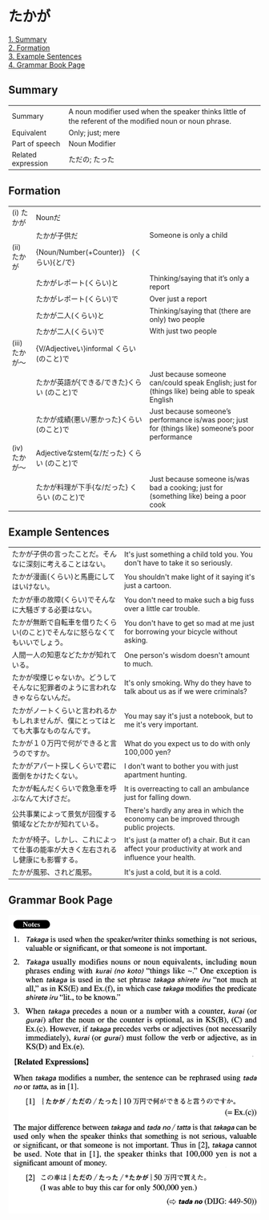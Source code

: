# たかが

[1. Summary](#summary)<br>
[2. Formation](#formation)<br>
[3. Example Sentences](#example-sentences)<br>
[4. Grammar Book Page](#grammar-book-page)<br>


## Summary

<table><tr>   <td>Summary</td>   <td>A noun modiﬁer used when the speaker thinks little of the referent of the modiﬁed noun or noun phrase.</td></tr><tr>   <td>Equivalent</td>   <td>Only; just; mere</td></tr><tr>   <td>Part of speech</td>   <td>Noun Modifier</td></tr><tr>   <td>Related expression</td>   <td>ただの; たった</td></tr></table>

## Formation

<table class="table"><tbody><tr class="tr head"><td class="td"><span class="numbers">(i)</span> <span class="concept">たかが</span></td><td class="td"><span class="concept"></span><span>Nounだ</span></td><td class="td"></td></tr><tr class="tr"><td class="td"></td><td class="td"><span class="concept">たかが</span><span>子供だ</span></td><td class="td"><span>Someone is only a child</span></td></tr><tr class="tr head"><td class="td"><span class="numbers">(ii)</span> <span class="concept">たかが</span></td><td class="td"><span class="concept"></span><span>{Noun/Number(+Counter)}　(くらい){と/で}</span></td><td class="td"></td></tr><tr class="tr"><td class="td"></td><td class="td"><span class="concept">たかが</span><span>レポート(くらい)と</span></td><td class="td"><span>Thinking/saying that it’s only a report</span></td></tr><tr class="tr"><td class="td"></td><td class="td"><span class="concept">たかが</span><span>レポート(くらい)で</span></td><td class="td"><span>Over just a report</span></td></tr><tr class="tr"><td class="td"></td><td class="td"><span class="concept">たかが</span><span>二人(くらい)と</span></td><td class="td"><span>Thinking/saying that (there are only) two people</span></td></tr><tr class="tr"><td class="td"></td><td class="td"><span class="concept">たかが</span><span>二人(くらい)で</span></td><td class="td"><span>With just two people</span></td></tr><tr class="tr head"><td class="td"><span class="numbers">(iii)</span> <span class="concept">たかが</span><span class="bold">～</span></td><td class="td"><span class="concept"></span><span>{V/Adjectiveい}informal くらい (のこと)で</span></td><td class="td"></td></tr><tr class="tr"><td class="td"></td><td class="td"><span class="concept">たかが</span><span>英語が{できる/できた}くらい (のこと)で</span></td><td class="td"><span>Just because someone can/could speak English; just for (things like) being able to speak English</span></td></tr><tr class="tr"><td class="td"></td><td class="td"><span class="concept">たかが</span><span>成績{悪い/悪かった}くらい (のこと)で</span></td><td class="td"><span>Just because someone’s performance is/was poor; just for (things like) someone’s poor performance</span></td></tr><tr class="tr head"><td class="td"><span class="numbers">(iv)</span> <span class="concept">たかが</span><span class="bold">～</span></td><td class="td"><span class="concept"></span><span>Adjectiveなstem{な/だった} くらい (のこと)で</span></td><td class="td"></td></tr><tr class="tr"><td class="td"></td><td class="td"><span class="concept">たかが</span><span>料理が下手{な/だった} くらい (のこと)で</span></td><td class="td"><span>Just because someone is/was bad a cooking; just for (something like) being a poor cook</span></td></tr></tbody></table>

## Example Sentences

<table><tr>   <td>たかが子供の言ったことだ。そんなに深刻に考えることはない。</td>   <td>It's just something a child told you. You don't have to take it so seriously.</td></tr><tr>   <td>たかが漫画(くらい)と馬鹿にしてはいけない。</td>   <td>You shouldn't make light of it saying it's just a cartoon.</td></tr><tr>   <td>たかが車の故障(くらい)でそんなに大騒ぎする必要はない。</td>   <td>You don't need to make such a big fuss over a little car trouble.</td></tr><tr>   <td>たかが無断で自転車を借りたくらい(のこと)でそんなに怒らなくてもいいでしょう。</td>   <td>You don't have to get so mad at me just for borrowing your bicycle without asking.</td></tr><tr>   <td>人間一人の知恵などたかが知れている。</td>   <td>One person's wisdom doesn't amount to much.</td></tr><tr>   <td>たかが喫煙じゃないか。どうしてそんなに犯罪者のように言われなきゃならないんだ。</td>   <td>It's only smoking. Why do they have to talk about us as if we were criminals?</td></tr><tr>   <td>たかがノートくらいと言われるかもしれませんが、僕にとってはとても大事なものなんです。</td>   <td>You may say it's just a notebook, but to me it's very important.</td></tr><tr>   <td>たかが１０万円で何ができると言うのですか。</td>   <td>What do you expect us to do with only 100,000 yen?</td></tr><tr>   <td>たかがアパート探しくらいで君に面倒をかけたくない。</td>   <td>I don't want to bother you with just apartment hunting.</td></tr><tr>   <td>たかが転んだくらいで救急車を呼ぶなんて大げさだ。</td>   <td>It is overreacting to call an ambulance just for falling down.</td></tr><tr>   <td>公共事業によって景気が回復する領域などたかが知れている。</td>   <td>There's hardly any area in which the economy can be improved through public projects.</td></tr><tr>   <td>たかが椅子。しかし、これによって仕事の能率が大きく左右されるし健康にも影響する。</td>   <td>It's just (a matter of) a chair. But it can affect your productivity at work and inﬂuence your health.</td></tr><tr>   <td>たかが風邪、されど風邪。</td>   <td>It's just a cold, but it is a cold.</td></tr></table>

## Grammar Book Page

![](../img/Advancedたかが.png)

